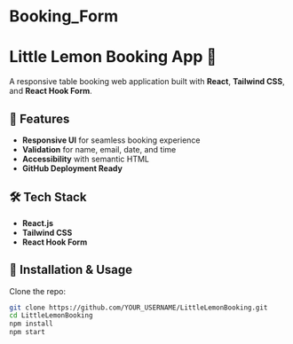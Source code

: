 # Booking_Form

# Little Lemon Booking App 🍋

A responsive table booking web application built with **React**, **Tailwind CSS**, and **React Hook Form**.

## 🚀 Features
- **Responsive UI** for seamless booking experience
- **Validation** for name, email, date, and time
- **Accessibility** with semantic HTML
- **GitHub Deployment Ready**

## 🛠️ Tech Stack
- **React.js**
- **Tailwind CSS**
- **React Hook Form**

## 🔧 Installation & Usage
Clone the repo:
```sh
git clone https://github.com/YOUR_USERNAME/LittleLemonBooking.git
cd LittleLemonBooking
npm install
npm start
